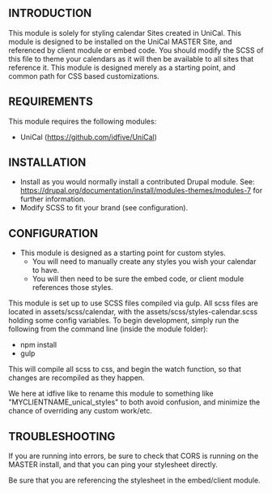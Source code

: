 INTRODUCTION
------------

This module is solely for styling calendar Sites created in UniCal. This module
is designed to be installed on the UniCal MASTER Site, and referenced by client
module or embed code. You should modify the SCSS of this file to theme your calendars
as it will then be available to all sites that reference it. This module is designed
merely as a starting point, and common path for CSS based customizations.

REQUIREMENTS
------------

This module requires the following modules:

* UniCal (https://github.com/idfive/UniCal)


INSTALLATION
------------

* Install as you would normally install a contributed Drupal module. See:
  https://drupal.org/documentation/install/modules-themes/modules-7
  for further information.
* Modify SCSS to fit your brand (see configuration).

CONFIGURATION
-------------

* This module is designed as a starting point for custom styles.
  - You will need to manually create any styles you wish your calendar to have.
  - You will then need to be sure the embed code, or client module references
    those styles.

This module is set up to use SCSS files compiled via gulp. All scss files are
located in assets/scss/calendar, with the assets/scss/styles-calendar.scss holding some config variables. To begin development, simply run the following
from the command line (inside the module folder):
* npm install
* gulp

This will compile all scss to css, and begin the watch function, so that changes are recompiled as they happen.

We here at idfive like to rename this module to something like "MYCLIENTNAME_unical_styles" to both avoid confusion, and minimize the chance of overriding any custom work/etc.


TROUBLESHOOTING
---------------

If you are running into errors, be sure to check that CORS is running on the
MASTER install, and that you can ping your stylesheet directly.

Be sure that you are referencing the stylesheet in the embed/client module.
